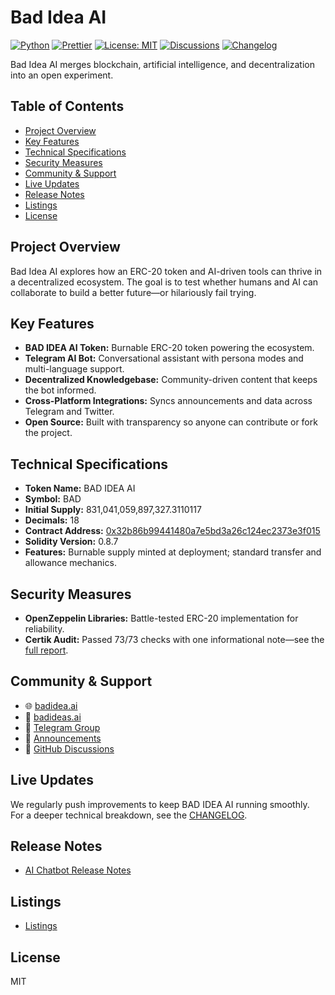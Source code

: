 # Bad Idea AI

[![Python](https://img.shields.io/badge/python-3.12-blue)](https://www.python.org)
[![Prettier](https://img.shields.io/badge/code_style-prettier-ff69b4.svg)](https://prettier.io)
[![License: MIT](https://img.shields.io/badge/License-MIT-yellow.svg)](LICENSE)
[![Discussions](https://img.shields.io/badge/Chat-Discussions-blue?logo=github)](https://github.com/MrLightspeed/Bad-Idea-AI/discussions)
[![Changelog](https://img.shields.io/badge/CHANGELOG-md-blue)](CHANGELOG.md)

Bad Idea AI merges blockchain, artificial intelligence, and decentralization into an open experiment.

## Table of Contents

- [Project Overview](#project-overview)
- [Key Features](#key-features)
- [Technical Specifications](#technical-specifications)
- [Security Measures](#security-measures)
- [Community & Support](#community--support)
- [Live Updates](#live-updates)
- [Release Notes](#release-notes)
- [Listings](#listings)
- [License](#license)

## Project Overview

Bad Idea AI explores how an ERC-20 token and AI-driven tools can thrive in a decentralized ecosystem. The goal is to test whether humans and AI can collaborate to build a better future—or hilariously fail trying.

## Key Features

- **BAD IDEA AI Token:** Burnable ERC-20 token powering the ecosystem.
- **Telegram AI Bot:** Conversational assistant with persona modes and multi-language support.
- **Decentralized Knowledgebase:** Community-driven content that keeps the bot informed.
- **Cross-Platform Integrations:** Syncs announcements and data across Telegram and Twitter.
- **Open Source:** Built with transparency so anyone can contribute or fork the project.

## Technical Specifications

- **Token Name:** BAD IDEA AI
- **Symbol:** BAD
- **Initial Supply:** 831,041,059,897,327.3110117
- **Decimals:** 18
- **Contract Address:** [0x32b86b99441480a7e5bd3a26c124ec2373e3f015](https://etherscan.io/address/0x32b86b99441480a7e5bd3a26c124ec2373e3f015)
- **Solidity Version:** 0.8.7
- **Features:** Burnable supply minted at deployment; standard transfer and allowance mechanics.

## Security Measures

- **OpenZeppelin Libraries:** Battle-tested ERC-20 implementation for reliability.
- **Certik Audit:** Passed 73/73 checks with one informational note—see the [full report](Bad%20Idea%20AI%20Certik%20Audit.pdf).

## Community & Support

- 🌐 [badidea.ai](https://badidea.ai)
- 📰 [badideas.ai](https://badideas.ai)
- 👥 [Telegram Group](https://t.me/badideaai)
- 📢 [Announcements](https://t.me/Bad_Idea_AI)
- 💬 [GitHub Discussions](https://github.com/MrLightspeed/Bad-Idea-AI/discussions)

## Live Updates

We regularly push improvements to keep BAD IDEA AI running smoothly. For a deeper technical breakdown, see the [CHANGELOG](CHANGELOG.md).

## Release Notes

- [AI Chatbot Release Notes](BADIDEAAI_Release_Notes.md)

## Listings

- [Listings](LISTINGS.md)

## License

MIT
